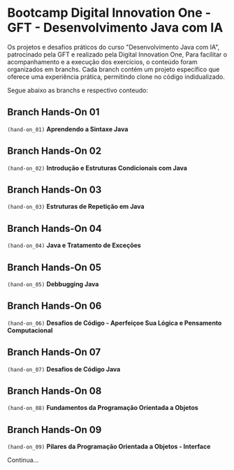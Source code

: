 # Bootcamp Digital Innovation One - GFT - Desenvolvimento Java com IA

Os projetos e desafios práticos do curso "Desenvolvimento Java com IA", patrocinado pela GFT e realizado pela Digital Innovation One, Para facilitar o acompanhamento e a execução dos exercícios, o conteúdo foram organizados em branchs.
Cada branch contém um projeto específico que oferece uma experiência prática, permitindo clone no código indidualizado.

Segue abaixo as branchs e respectivo conteudo:

## Branch Hands-On 01 
`(hand-on_01)` **Aprendendo a Sintaxe Java**

## Branch Hands-On 02
`(hand-on_02)` **Introdução e Estruturas Condicionais com Java**

## Branch Hands-On 03
`(hand-on_03)` **Estruturas de Repetição em Java**

## Branch Hands-On 04
`(hand-on_04)` **Java e Tratamento de Exceções**

## Branch Hands-On 05
`(hand-on_05)` **Debbugging Java**

## Branch Hands-On 06
`(hand-on_06)` **Desafios de Código - Aperfeiçoe Sua Lógica e Pensamento Computacional**

## Branch Hands-On 07
`(hand-on_07)` **Desafios de Código Java**

## Branch Hands-On 08
`(hand-on_08)` **Fundamentos da Programação Orientada a Objetos**

## Branch Hands-On 09
`(hand-on_09)` **Pilares da Programação Orientada a Objetos - Interface**

Continua...










